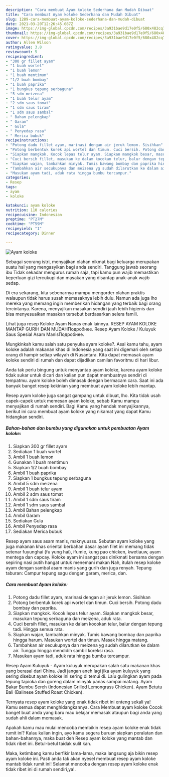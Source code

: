 ```yaml
---
description: "Cara membuat Ayam koloke Sederhana dan Mudah Dibuat"
title: "Cara membuat Ayam koloke Sederhana dan Mudah Dibuat"
slug: 1289-cara-membuat-ayam-koloke-sederhana-dan-mudah-dibuat
date: 2021-03-20T12:26:45.087Z
image: https://img-global.cpcdn.com/recipes/3a931bae9d17e0f5/680x482cq70/ayam-koloke-foto-resep-utama.jpg
thumbnail: https://img-global.cpcdn.com/recipes/3a931bae9d17e0f5/680x482cq70/ayam-koloke-foto-resep-utama.jpg
cover: https://img-global.cpcdn.com/recipes/3a931bae9d17e0f5/680x482cq70/ayam-koloke-foto-resep-utama.jpg
author: Allen Wilson
ratingvalue: 3.8
reviewcount: 5
recipeingredient:
- "300 gr fillet ayam"
- "1 buah wortel"
- "1 buah lemon"
- "1 buah mentimun"
- "1/2 buah bombay"
- "1 buah paprika"
- "1 bungkus tepung serbaguna"
- "5 sdm meizena"
- "1 buah telur ayam"
- "2 sdm saus tomat"
- "1 sdm saus tiram"
- "1 sdm saus sambal"
- " Bahan pelengkap"
- " Garam"
- " Gula"
- " Penyedap rasa"
- " Merica bubuk"
recipeinstructions:
- "Potong dadu fillet ayam, marinasi dengan air jeruk lemon. Sisihkan"
- "Potong berbentuk korek api wortel dan timun. Cuci bersih. Potong dadu bombay dan paprika."
- "Siapkan mangkok. Kocok lepas telur ayam. Siapkan mangkok besar, masukan tepung serbaguna dan meizena, aduk rata."
- "Cuci bersih fillet, masukan ke dalam kocokan telur, balur dengan tepung tadi. Hingga semua rata."
- "Siapkan wajan, tambahkan minyak. Tumis bawang bombay dan paprika hingga harum. Masukan wortel dan timun. Masak hingga matang."
- "Tambahkan air secukupnya dan meizena yg sudah dilarutkan ke dalam air. Tunggu hingga mendidih sambil koreksi rasa."
- "Masukan ayam tadi, aduk rata hingga bumbu tercampur."
categories:
- Resep
tags:
- ayam
- koloke

katakunci: ayam koloke 
nutrition: 110 calories
recipecuisine: Indonesian
preptime: "PT27M"
cooktime: "PT59M"
recipeyield: "1"
recipecategory: Dinner

---
```



![Ayam koloke](https://img-global.cpcdn.com/recipes/3a931bae9d17e0f5/680x482cq70/ayam-koloke-foto-resep-utama.jpg)

Sebagai seorang istri, menyajikan olahan nikmat bagi keluarga merupakan suatu hal yang mengasyikan bagi anda sendiri. Tanggung jawab seorang ibu Tidak sekadar mengurus rumah saja, tapi kamu pun wajib memastikan keperluan gizi tercukupi dan masakan yang disantap anak-anak wajib sedap.

Di era  sekarang, kita sebenarnya mampu mengorder olahan praktis walaupun tidak harus susah memasaknya lebih dulu. Namun ada juga lho mereka yang memang ingin memberikan hidangan yang terbaik bagi orang tercintanya. Karena, menyajikan masakan sendiri jauh lebih higienis dan bisa menyesuaikan masakan tersebut berdasarkan selera famili. 

Lihat juga resep Koloke Ayam Nanas enak lainnya. RESEP AYAM KOLOKE MANTAP GURIH DAN MUDAHПодробнее. Resep Ayam Koloke / Kuluyuk Saus Spesial Asam ManisПодробнее.

Mungkinkah kamu salah satu penyuka ayam koloke?. Asal kamu tahu, ayam koloke adalah makanan khas di Indonesia yang saat ini digemari oleh setiap orang di hampir setiap wilayah di Nusantara. Kita dapat memasak ayam koloke sendiri di rumah dan dapat dijadikan camilan favoritmu di hari libur.

Anda tak perlu bingung untuk menyantap ayam koloke, karena ayam koloke tidak sukar untuk dicari dan kalian pun dapat membuatnya sendiri di tempatmu. ayam koloke boleh dimasak dengan bermacam cara. Saat ini ada banyak banget resep kekinian yang membuat ayam koloke lebih mantap.

Resep ayam koloke juga sangat gampang untuk dibuat, lho. Kita tidak usah capek-capek untuk memesan ayam koloke, sebab Kamu mampu menyajikan di rumah sendiri. Bagi Kamu yang hendak menyajikannya, berikut ini cara membuat ayam koloke yang nikamat yang dapat Kamu hidangkan sendiri.

<!--inarticleads1-->

##### Bahan-bahan dan bumbu yang digunakan untuk pembuatan Ayam koloke:

1. Siapkan 300 gr fillet ayam
1. Sediakan 1 buah wortel
1. Ambil 1 buah lemon
1. Gunakan 1 buah mentimun
1. Siapkan 1/2 buah bombay
1. Ambil 1 buah paprika
1. Siapkan 1 bungkus tepung serbaguna
1. Ambil 5 sdm meizena
1. Ambil 1 buah telur ayam
1. Ambil 2 sdm saus tomat
1. Ambil 1 sdm saus tiram
1. Ambil 1 sdm saus sambal
1. Ambil  Bahan pelengkap
1. Ambil  Garam
1. Sediakan  Gula
1. Ambil  Penyedap rasa
1. Sediakan  Merica bubuk


Resep ayam saus asam manis, maknyuusss. Sebutan ayam koloke yang juga makanan khas oriental berbahan dasar ayam filet ini memang tidak setenar fuyunghai (fu yung hai), ifumie, kung pao chicken, kwetiauw, ayam mentega dan capcay. Koloke ayam ini sangat pas dinikmati bersama dengan sepiring nasi putih hangat untuk menemani makan Nah, itulah resep koloke ayam dengan sambal asam manis yang gurih dan juga renyah. Tepung taburan: Campur tepung sagu dengan garam, merica, dan. 

<!--inarticleads2-->

##### Cara membuat Ayam koloke:

1. Potong dadu fillet ayam, marinasi dengan air jeruk lemon. Sisihkan
1. Potong berbentuk korek api wortel dan timun. Cuci bersih. Potong dadu bombay dan paprika.
1. Siapkan mangkok. Kocok lepas telur ayam. Siapkan mangkok besar, masukan tepung serbaguna dan meizena, aduk rata.
1. Cuci bersih fillet, masukan ke dalam kocokan telur, balur dengan tepung tadi. Hingga semua rata.
1. Siapkan wajan, tambahkan minyak. Tumis bawang bombay dan paprika hingga harum. Masukan wortel dan timun. Masak hingga matang.
1. Tambahkan air secukupnya dan meizena yg sudah dilarutkan ke dalam air. Tunggu hingga mendidih sambil koreksi rasa.
1. Masukan ayam tadi, aduk rata hingga bumbu tercampur.


Resep Ayam Kuluyuk - Ayam kuluyuk merupakan salah satu makanan khas yang berasal dari China. Jadi jangan aneh lagi jika ayam kuluyuk yang sering disebut ayam koloke ini sering di temui di. Lalu gulingkan ayam pada tepung tapioka dan goreng dalam minyak panas sampai matang. Ayam Bakar Bumbu Sereh (Indonesian Grilled Lemongrass Chicken). Ayam Betutu Bali (Balinese Stuffed Roast Chicken). 

Ternyata resep ayam koloke yang enak tidak ribet ini enteng sekali ya! Kamu semua dapat menghidangkannya. Cara Membuat ayam koloke Cocok banget buat anda yang baru mau belajar memasak ataupun bagi anda yang sudah ahli dalam memasak.

Apakah kamu mau mulai mencoba membikin resep ayam koloke enak tidak rumit ini? Kalau kalian ingin, ayo kamu segera buruan siapkan peralatan dan bahan-bahannya, maka buat deh Resep ayam koloke yang mantab dan tidak ribet ini. Betul-betul taidak sulit kan. 

Maka, ketimbang kamu berfikir lama-lama, maka langsung aja bikin resep ayam koloke ini. Pasti anda tak akan nyesel membuat resep ayam koloke mantab tidak rumit ini! Selamat mencoba dengan resep ayam koloke enak tidak ribet ini di rumah sendiri,ya!.

